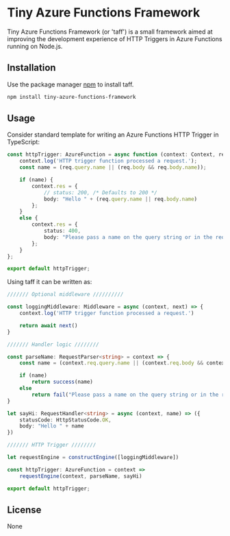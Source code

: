 # Tiny Azure Functions Framework

Tiny Azure Functions Framework (or 'taff') is a small framework aimed at improving the development experience of HTTP Triggers in Azure Functions running on Node.js.

## Installation

Use the package manager [npm](https://www.npmjs.com/) to install taff.

```bash
npm install tiny-azure-functions-framework
```

## Usage

Consider standard template for writing an Azure Functions HTTP Trigger in TypeScript:

```typescript
const httpTrigger: AzureFunction = async function (context: Context, req: HttpRequest): Promise<void> {
    context.log('HTTP trigger function processed a request.');
    const name = (req.query.name || (req.body && req.body.name));

    if (name) {
        context.res = {
            // status: 200, /* Defaults to 200 */
            body: "Hello " + (req.query.name || req.body.name)
        };
    }
    else {
        context.res = {
            status: 400,
            body: "Please pass a name on the query string or in the request body"
        };
    }
};

export default httpTrigger;
```

Using taff it can be written as:

```typescript
/////// Optional middleware //////////

const loggingMiddleware: Middleware = async (context, next) => {
    context.log('HTTP trigger function processed a request.')

    return await next()
}

/////// Handler logic ////////

const parseName: RequestParser<string> = context => {
    const name = (context.req.query.name || (context.req.body && context.req.body.name))

    if (name)
        return success(name)
    else
        return fail("Please pass a name on the query string or in the request body")
}

let sayHi: RequestHandler<string> = async (context, name) => ({
    statusCode: HttpStatusCode.OK,
    body: "Hello " + name
})

/////// HTTP Trigger ////////

let requestEngine = constructEngine([loggingMiddleware])

const httpTrigger: AzureFunction = context =>
    requestEngine(context, parseName, sayHi)

export default httpTrigger;
```

## License
None